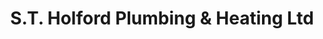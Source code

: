 ---
title: "S.T. Holford Plumbing & Heating Ltd"
url: /kettering/s-t-holford-plumbing-and-heating-ltd/
shop: trade
---